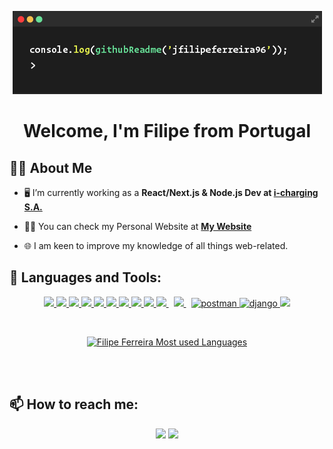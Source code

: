 
<p align="center">
<img  width="auto" height="auto" src="./img/cl2.png"  />

<br />
<p align="left">
    <span></span>
<p>
<h1 align="center">Welcome, I'm Filipe from Portugal</h1>

## 🙋‍♂️ About Me

- 🖥️ I’m currently working as a **React/Next.js & Node.js Dev at [i-charging S.A.](https://i-charging.pt/)**

- 👨‍💻 You can check my Personal Website at **[My Website](https://jfilipeferreira96.github.io/personal-website/)**

- 🌐 I am keen to improve my knowledge of all things web-related.

<!-- - 📫 How to reach me **filipeferreira96@hotmail.com**
 -->

## 🚀 Languages and Tools:

<p align="center">
    <a href="https://developer.mozilla.org/en-US/docs/Web/JavaScript" target="_blank"> <img
            src="https://img.icons8.com/color/48/000000/javascript.png" /> </a>
    <a href="https://reactjs.org/" target="_blank"> <img
    src="https://img.icons8.com/officel/452/react.png" /> </a>
    <a href="https://nextjs.org/" target="_blank"> <img
    src="https://img.icons8.com/color/344/nextjs.png" /> </a>
    <a href="https://nodejs.org/en/" target="_blank"> <img
    src="https://img.icons8.com/color/344/nodejs.png" /> </a>
    <a href="https://www.w3.org/html/" target="_blank"> <img src="https://img.icons8.com/color/48/000000/html-5.png" />
    </a>
    <a href="https://www.w3schools.com/css/" target="_blank"> <img
            src="https://img.icons8.com/color/48/000000/css3.png" /> </a>
    <a href="https://sass-lang.com/" target="_blank"> <img src="https://img.icons8.com/color/48/000000/sass.png" /> </a>
    <a href="https://www.php.net/" target="_blank"> <img src="https://img.icons8.com/officel/50/000000/php-logo.png" />
    </a>
    <a href="https://getbootstrap.com" target="_blank"> <img
            src="https://img.icons8.com/color/48/000000/bootstrap.png" /> </a>
    <a style="padding-right:8px;" href="https://nodejs.org" target="_blank"> <img
            src="https://img.icons8.com/color/48/000000/nodejs.png" /> </a>
    <a style="padding-right:8px;" href="https://www.mysql.com/" target="_blank"> <img
            src="https://img.icons8.com/fluent/50/000000/mysql-logo.png" /> </a>
    <a href="https://postman.com" target="_blank"> <img
            src="https://www.vectorlogo.zone/logos/getpostman/getpostman-icon.svg" alt="postman" width="45"
            height="45" /> </a>
    <a href="https://www.djangoproject.com/" target="_blank"> <img
            src="https://www.vectorlogo.zone/logos/djangoproject/djangoproject-ar21.svg" alt="django" width="45"
            height="45" /> </a>
    <a href="https://git-scm.com/" target="_blank"> <img src="https://img.icons8.com/color/48/000000/git.png" /> </a>
</p>

<br />

<p align="center">
    <a href="https://github.com/jfilipeferreira96/github-readme-stats"><img alt="Filipe Ferreira Most used Languages"
            src="https://github-readme-stats.vercel.app/api/top-langs/?username=jfilipeferreira96&langs_count=8&count_private=true&layout=compact&theme=react&hide_border=true&bg_color=0D1117" /></a>
    <br />

</p>

<br />
<br />

## 📫 How to reach me:

<p align="center">    
        <a href = "https://www.linkedin.com/in/jos%C3%A9-filipe-ferreira-501425205"><img src="https://img.icons8.com/fluent/48/000000/linkedin.png"/></a>
        <a href="mailto:filipeferreira96@hotmail.com"><img src="https://img.icons8.com/fluency/48/000000/mail.png"/></a>
</p>

<br />
